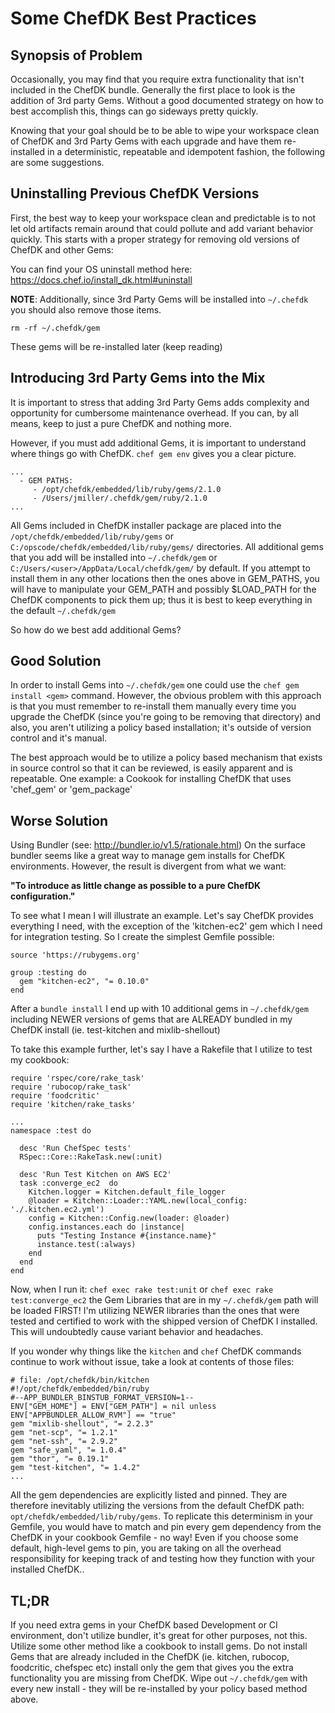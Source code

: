 # Some ChefDK Best Practices

## Synopsis of Problem
Occasionally, you may find that you require extra functionality that isn't included in the ChefDK bundle. Generally the first place to look is the addition of 3rd party Gems. Without a good documented strategy on how to best accomplish this, things can go sideways pretty quickly.

Knowing that your goal should be to be able to wipe your workspace clean of ChefDK and 3rd Party Gems with each upgrade and have them re-installed in a deterministic, repeatable and idempotent fashion, the following are some suggestions.

## Uninstalling Previous ChefDK Versions
First, the best way to keep your workspace clean and predictable is to not let old artifacts remain around that could pollute and add variant behavior quickly.  This starts with a proper strategy for removing old versions of ChefDK and other Gems:

You can find your OS uninstall method here:
https://docs.chef.io/install_dk.html#uninstall

<b>NOTE</b>: Additionally, since 3rd Party Gems will be installed into `~/.chefdk` you should also remove those items.

```rm -rf ~/.chefdk/gem```

These gems will be re-installed later (keep reading)

## Introducing 3rd Party Gems into the Mix
It is important to stress that adding 3rd Party Gems adds complexity and opportunity for cumbersome maintenance overhead.  If you can, by all means, keep to just a pure ChefDK and nothing more.

However, if you must add additional Gems, it is important to understand where things go with ChefDK. `chef gem env` gives you a clear picture.

```
...
  - GEM PATHS:
     - /opt/chefdk/embedded/lib/ruby/gems/2.1.0
     - /Users/jmiller/.chefdk/gem/ruby/2.1.0
...

```  

All Gems included in ChefDK installer package are placed into the `/opt/chefdk/embedded/lib/ruby/gems` or `C:/opscode/chefdk/embedded/lib/ruby/gems/` directories.  All additional gems that you add will be installed into `~/.chefdk/gem` or `C:/Users/<user>/AppData/Local/chefdk/gem/` by default.  If you attempt to install them in any other locations then the ones above in GEM_PATHS, you will have to manipulate your GEM_PATH and possibly $LOAD_PATH for the ChefDK components to pick them up; thus it is best to keep everything in the default `~/.chefdk/gem`

So how do we best add additional Gems?

## Good Solution

In order to install Gems into `~/.chefdk/gem` one could use the `chef gem install <gem>` command.  However, the obvious problem with this approach is that you must remember to re-install them manually every time you upgrade the ChefDK (since you're going to be removing that directory) and also, you aren't utilizing a policy based installation; it's outside of version control and it's manual.

The best approach would be to utilize a policy based mechanism that exists in source control so that it can be reviewed, is easily apparent and is repeatable.  One example: a Cookook for installing ChefDK that uses 'chef_gem' or 'gem_package'

## Worse Solution
Using Bundler (see: http://bundler.io/v1.5/rationale.html) On the surface bundler seems like a great way to manage gem installs for ChefDK environments.  However, the result is divergent from what we want:

<b>"To introduce as little change as possible to a pure ChefDK configuration."</b>

To see what I mean I will illustrate an example.  Let's say ChefDK provides everything I need, with the exception of the 'kitchen-ec2' gem which I need for integration testing.  So I create the simplest Gemfile possible:

```
source 'https://rubygems.org'

group :testing do
  gem "kitchen-ec2", "= 0.10.0"
end
```

After a `bundle install` I end up with 10 additional gems in `~/.chefdk/gem` including NEWER versions of gems that are ALREADY bundled in my ChefDK install (ie. test-kitchen and mixlib-shellout)

To take this example further, let's say I have a Rakefile that I utilize to test my cookbook:

```
require 'rspec/core/rake_task'
require 'rubocop/rake_task'
require 'foodcritic'
require 'kitchen/rake_tasks'

...
namespace :test do

  desc 'Run ChefSpec tests'
  RSpec::Core::RakeTask.new(:unit)

  desc 'Run Test Kitchen on AWS EC2'
  task :converge_ec2  do
    Kitchen.logger = Kitchen.default_file_logger
    @loader = Kitchen::Loader::YAML.new(local_config: './.kitchen.ec2.yml')
    config = Kitchen::Config.new(loader: @loader)
    config.instances.each do |instance|
      puts "Testing Instance #{instance.name}"
      instance.test(:always)
    end
  end
end
```

Now, when I run it: `chef exec rake test:unit` or `chef exec rake test:converge_ec2` the Gem Libraries that are in my `~/.chefdk/gem` path will be loaded FIRST!  I'm utilizing NEWER libraries than the ones that were tested and certified to work with the shipped version of ChefDK I installed.  This will undoubtedly cause variant behavior and headaches.

If you wonder why things like the `kitchen` and `chef` ChefDK commands continue to work without issue, take a look at contents of those files:

```
# file: /opt/chefdk/bin/kitchen
#!/opt/chefdk/embedded/bin/ruby
#--APP_BUNDLER_BINSTUB_FORMAT_VERSION=1--
ENV["GEM_HOME"] = ENV["GEM_PATH"] = nil unless ENV["APPBUNDLER_ALLOW_RVM"] == "true"
gem "mixlib-shellout", "= 2.2.3"
gem "net-scp", "= 1.2.1"
gem "net-ssh", "= 2.9.2"
gem "safe_yaml", "= 1.0.4"
gem "thor", "= 0.19.1"
gem "test-kitchen", "= 1.4.2"
...
```

All the gem dependencies are explicitly listed and pinned.  They are therefore inevitably  utilizing the versions from the default ChefDK path: `opt/chefdk/embedded/lib/ruby/gems`.  To replicate this determinism in your Gemfile, you would have to match and pin every gem dependency from the ChefDK in your cookbook Gemfile - no way!  Even if you choose some default, high-level gems to pin, you are taking on all the overhead responsibility for keeping track of and testing how they function with your installed ChefDK..

## TL;DR
If you need extra gems in your ChefDK based Development or CI environment, don't utilize bundler, it's great for other purposes, not this.  Utilize some other method like a cookbook to install gems.  Do not install Gems that are already included in the ChefDK (ie. kitchen, rubocop, foodcritic, chefspec etc) install only the gem that gives you the extra functionality you are missing from ChefDK.  Wipe out `~/.chefdk/gem` with every new install - they will be re-installed by your policy based method above.
